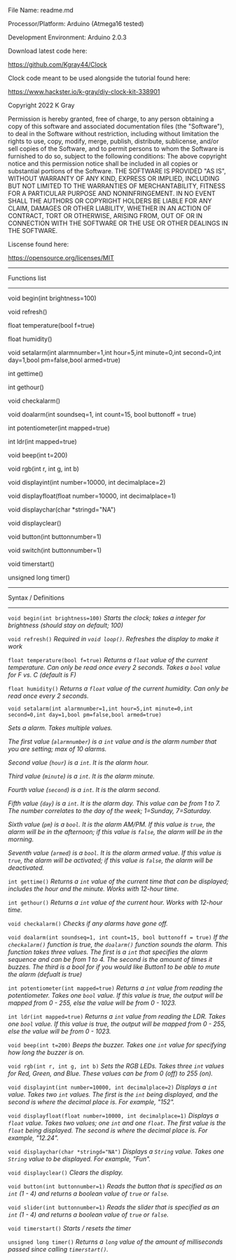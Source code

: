 File Name: readme.md

Processor/Platform: Arduino (Atmega16 tested)

Development Environment: Arduino 2.0.3

Download latest code here:

https://github.com/Kgray44/Clock

Clock code meant to be used alongside the tutorial found here:

https://www.hackster.io/k-gray/diy-clock-kit-338901

Copyright 2022 K Gray

Permission is hereby granted, free of charge, to any person obtaining a copy of this software and
associated documentation files (the "Software"), to deal in the Software without restriction, including without limitation
the rights to use, copy, modify, merge, publish, distribute, sublicense, and/or sell copies of the Software, 
and to permit persons to whom the Software is furnished to do so, subject to the following conditions:
The above copyright notice and this permission notice shall be included in all copies or substantial portions of the Software.
THE SOFTWARE IS PROVIDED "AS IS", WITHOUT WARRANTY OF ANY KIND, EXPRESS OR IMPLIED, INCLUDING BUT NOT LIMITED TO THE 
WARRANTIES OF MERCHANTABILITY, FITNESS FOR A PARTICULAR PURPOSE AND NONINFRINGEMENT. IN NO EVENT SHALL THE AUTHORS OR 
COPYRIGHT HOLDERS BE LIABLE FOR ANY CLAIM, DAMAGES OR OTHER LIABILITY, WHETHER IN AN ACTION OF CONTRACT, TORT OR OTHERWISE, 
ARISING FROM, OUT OF OR IN CONNECTION WITH THE SOFTWARE OR THE USE OR OTHER DEALINGS IN THE SOFTWARE.

Liscense found here:

https://opensource.org/licenses/MIT



*************************************************************
Functions list
*************************************************************

void begin(int brightness=100)

void refresh()

float temperature(bool f=true)

float humidity()

void setalarm(int alarmnumber=1,int hour=5,int minute=0,int second=0,int day=1,bool pm=false,bool armed=true)

int gettime()

int gethour()

void checkalarm()

void doalarm(int soundseq=1, int count=15, bool buttonoff = true)

int potentiometer(int mapped=true)

int ldr(int mapped=true)

void beep(int t=200)

void rgb(int r, int g, int b)

void displayint(int number=10000, int decimalplace=2)

void displayfloat(float number=10000, int decimalplace=1)

void displaychar(char *stringd="NA")

void displayclear()

void button(int buttonnumber=1)

void switch(int buttonnumber=1)

void timerstart()

unsigned long timer()

*************************************************************
Syntax / Definitions
*************************************************************

`void begin(int brightness=100)`
*Starts the clock; takes a integer for brightness (should stay on default; 100)*

`void refresh()`
*Required in `void loop()`.  Refreshes the display to make it work*

`float temperature(bool f=true)`
*Returns a `float` value of the current temperature.  Can only be read once every 2 seconds.  Takes a `bool` value for F vs. C (default is F)*

`float humidity()`
*Returns a `float` value of the current humidity.  Can only be read once every 2 seconds.*

`void setalarm(int alarmnumber=1,int hour=5,int minute=0,int second=0,int day=1,bool pm=false,bool armed=true)`

*Sets a alarm.  Takes multiple values.*

*The first value (`alarmnumber`) is a `int` value and is the alarm number that you are setting; max of 10 alarms.*

*Second value (`hour`) is a `int`.  It is the alarm hour.*

*Third value (`minute`) is a `int`.  It is the alarm minute.*

*Fourth value (`second`) is a `int`.  It is the alarm second.*

*Fifth value (`day`) is a `int`.  It is the alarm day.  This value can be from 1 to 7.  The number correlates to the day of the week; 1=Sunday, 7=Saturday.*

*Sixth value (`pm`) is a `bool`.  It is the alarm AM/PM.  If this value is `true`, the alarm will be in the afternoon; if this value is `false`, the alarm will be in the morning.*

*Seventh value (`armed`) is a `bool`.  It is the alarm armed value.  If this value is `true`, the alarm will be activated; if this value is `false`, the alarm will be deactivated.*


`int gettime()`
*Returns a `int` value of the current time that can be displayed; includes the hour and the minute.  Works with 12-hour time.*

`int gethour()`
*Returns a `int` value of the current hour.  Works with 12-hour time.*

`void checkalarm()`
*Checks if any alarms have gone off.*

`void doalarm(int soundseq=1, int count=15, bool buttonoff = true)`
*If the `checkalarm()` function is true, the `doalarm()` function sounds the alarm.  This function takes three values.  The first is a `int` that specifies the alarm sequence and can be from 1 to 4.  The second is the amount of times it buzzes.  The third is a bool for if you would like Button1 to be able to mute the alarm (defualt is true)*

`int potentiometer(int mapped=true)`
*Returns a `int` value from reading the potentiometer.  Takes one `bool` value.  If this value is true, the output will be mapped from 0 - 255, else the value will be from 0 - 1023.*

`int ldr(int mapped=true)`
*Returns a `int` value from reading the LDR.  Takes one `bool` value.  If this value is true, the output will be mapped from 0 - 255, else the value will be from 0 - 1023.*

`void beep(int t=200)`
*Beeps the buzzer.  Takes one `int` value for specifying how long the buzzer is on.*

`void rgb(int r, int g, int b)`
*Sets the RGB LEDs.  Takes three `int` values for Red, Green, and Blue.  These values can be from 0 (off) to 255 (on).*

`void displayint(int number=10000, int decimalplace=2)`
*Displays a `int` value.  Takes two `int` values.  The first is the `int` being displayed, and the second is where the decimal place is. For example, "152".*

`void displayfloat(float number=10000, int decimalplace=1)`
*Displays a `float` value.  Takes two values; one `int` and one `float`.  The first value is the `float` being displayed.  The second is where the decimal place is. For example, "12.24".*

`void displaychar(char *stringd="NA")`
*Displays a `String` value.  Takes one `String` value to be displayed.  For example, "Fun".*

`void displayclear()`
*Clears the display.*

`void button(int buttonnumber=1)`
*Reads the button that is specified as an `int` (1 - 4) and returns a boolean value of `true` or `false`.*

`void slider(int buttonnumber=1)`
*Reads the slider that is specified as an `int` (1 - 4) and returns a boolean value of `true` or `false`.*

`void timerstart()`
*Starts / resets the timer*

`unsigned long timer()`
*Returns a `long` value of the amount of milliseconds passed since calling `timerstart()`.*
